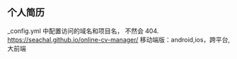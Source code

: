 
## 个人简历
_config.yml 中配置访问的域名和项目名， 不然会 404. 
https://seachal.github.io/online-cv-manager/
移动端版：android,ios，跨平台,大前端
